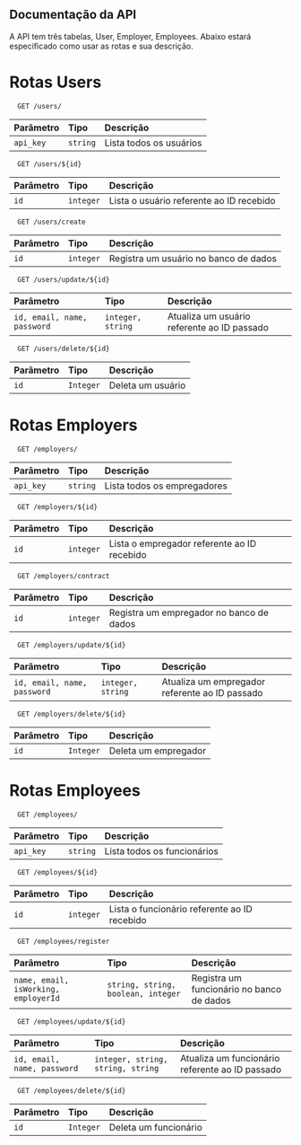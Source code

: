 
## Documentação da API
A API tem três tabelas, User, Employer, Employees. Abaixo estará especificado como usar as rotas e sua descrição.
# Rotas Users

```http
  GET /users/
```

| Parâmetro   | Tipo       | Descrição                           |
| :---------- | :--------- | :---------------------------------- |
| `api_key` | `string` | Lista todos os usuários |

```http
  GET /users/${id}
```

| Parâmetro   | Tipo       | Descrição                                   |
| :---------- | :--------- | :------------------------------------------ |
| `id`      | `integer` | Lista o usuário referente ao ID recebido |

```http
  GET /users/create
```

| Parâmetro   | Tipo       | Descrição                                   |
| :---------- | :--------- | :------------------------------------------ |
| `id`      | `integer` | Registra um usuário no banco de dados |


```http
  GET /users/update/${id}
```

| Parâmetro   | Tipo       | Descrição                                   |
| :---------- | :--------- | :------------------------------------------ |
| `id, email, name, password`      | `integer, string` | Atualiza um usuário referente ao ID passado |

```http
  GET /users/delete/${id}
```

| Parâmetro   | Tipo       | Descrição                                   |
| :---------- | :--------- | :------------------------------------------ |
| `id`      | `Integer` | Deleta um usuário |

# Rotas Employers

```http
  GET /employers/
```

| Parâmetro   | Tipo       | Descrição                           |
| :---------- | :--------- | :---------------------------------- |
| `api_key` | `string` | Lista todos os empregadores |

```http
  GET /employers/${id}
```

| Parâmetro   | Tipo       | Descrição                                   |
| :---------- | :--------- | :------------------------------------------ |
| `id`      | `integer` | Lista o empregador referente ao ID recebido |

```http
  GET /employers/contract
```

| Parâmetro   | Tipo       | Descrição                                   |
| :---------- | :--------- | :------------------------------------------ |
| `id`      | `integer` | Registra um empregador no banco de dados |


```http
  GET /employers/update/${id}
```

| Parâmetro   | Tipo       | Descrição                                   |
| :---------- | :--------- | :------------------------------------------ |
| `id, email, name, password`      | `integer, string` | Atualiza um empregador referente ao ID passado |

```http
  GET /employers/delete/${id}
```

| Parâmetro   | Tipo       | Descrição                                   |
| :---------- | :--------- | :------------------------------------------ |
| `id`      | `Integer` | Deleta um empregador |

# Rotas Employees

```http
  GET /employees/
```

| Parâmetro   | Tipo       | Descrição                           |
| :---------- | :--------- | :---------------------------------- |
| `api_key` | `string` | Lista todos os funcionários |

```http
  GET /employees/${id}
```

| Parâmetro   | Tipo       | Descrição                                   |
| :---------- | :--------- | :------------------------------------------ |
| `id`      | `integer` | Lista o funcionário referente ao ID recebido |

```http
  GET /employees/register
```

| Parâmetro   | Tipo       | Descrição                                   |
| :---------- | :--------- | :------------------------------------------ |
| `name, email, isWorking, employerId`      | `string, string, boolean, integer` | Registra um funcionário no banco de dados | **OBRIGATÓRIO** Existir um empregado registrado no campo `employerId` |


```http
  GET /employees/update/${id}
```

| Parâmetro   | Tipo       | Descrição                                   |
| :---------- | :--------- | :------------------------------------------ |
| `id, email, name, password`      | `integer, string, string, string` | Atualiza um funcionário referente ao ID passado |

```http
  GET /employees/delete/${id}
```

| Parâmetro   | Tipo       | Descrição                                   |
| :---------- | :--------- | :------------------------------------------ |
| `id`      | `Integer` | Deleta um funcionário |








